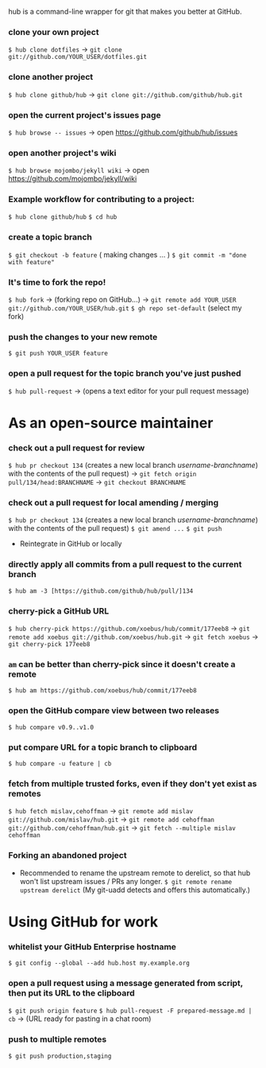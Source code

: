 hub is a command-line wrapper for git that makes you better at GitHub.


### clone your own project
`$ hub clone dotfiles`
→ `git clone git://github.com/YOUR_USER/dotfiles.git`

### clone another project
`$ hub clone github/hub`
→ `git clone git://github.com/github/hub.git`

### open the current project's issues page
`$ hub browse -- issues`
→ open https://github.com/github/hub/issues

### open another project's wiki
`$ hub browse mojombo/jekyll wiki`
→ open https://github.com/mojombo/jekyll/wiki

### Example workflow for contributing to a project:
`$ hub clone github/hub`
`$ cd hub`
### create a topic branch
`$ git checkout -b feature`
  ( making changes ... )
`$ git commit -m "done with feature"`

### It's time to fork the repo!
`$ hub fork`
→ (forking repo on GitHub...)
→ `git remote add YOUR_USER git://github.com/YOUR_USER/hub.git`
`$ gh repo set-default` (select my fork)

### push the changes to your new remote
`$ git push YOUR_USER feature`
### open a pull request for the topic branch you've just pushed
`$ hub pull-request`
→ (opens a text editor for your pull request message)


# As an open-source maintainer

### check out a pull request for review
`$ hub pr checkout 134`
(creates a new local branch _username-branchname_) with the contents of the pull request)
→ `git fetch origin pull/134/head:BRANCHNAME`
→ `git checkout BRANCHNAME`

### check out a pull request for local amending / merging
`$ hub pr checkout 134`
(creates a new local branch _username-branchname_) with the contents of the pull request)
`$ git amend ...`
`$ git push`
- Reintegrate in GitHub or locally

### directly apply all commits from a pull request to the current branch
`$ hub am -3 [https://github.com/github/hub/pull/]134`

### cherry-pick a GitHub URL
`$ hub cherry-pick https://github.com/xoebus/hub/commit/177eeb8`
→ `git remote add xoebus git://github.com/xoebus/hub.git`
→ `git fetch xoebus`
→ `git cherry-pick 177eeb8`

### `am` can be better than cherry-pick since it doesn't create a remote
`$ hub am https://github.com/xoebus/hub/commit/177eeb8`

### open the GitHub compare view between two releases
`$ hub compare v0.9..v1.0`

### put compare URL for a topic branch to clipboard
`$ hub compare -u feature | cb`

### fetch from multiple trusted forks, even if they don't yet exist as remotes
`$ hub fetch mislav,cehoffman`
→ `git remote add mislav git://github.com/mislav/hub.git`
→ `git remote add cehoffman git://github.com/cehoffman/hub.git`
→ `git fetch --multiple mislav cehoffman`


### Forking an abandoned project
- Recommended to rename the upstream remote to derelict, so that hub won't list
  upstream issues / PRs any longer.
  `$ git remote rename upstream derelict`
  (My git-uadd detects and offers this automatically.)

# Using GitHub for work

### whitelist your GitHub Enterprise hostname
`$ git config --global --add hub.host my.example.org`

### open a pull request using a message generated from script, then put its URL to the clipboard
`$ git push origin feature`
`$ hub pull-request -F prepared-message.md | cb`
→ (URL ready for pasting in a chat room)

### push to multiple remotes
`$ git push production,staging`
